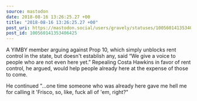```yaml
---
source: mastodon
date: 2018-08-16 13:26:25.27 +00
title: "2018-08-16 13:26:25.27 +00"
post_uri: https://mastodon.social/users/gravely/statuses/100560141353406425
post_id: 100560141353406425
---
```

A YIMBY member arguing against Prop 10, which simply unblocks rent control in the state, but doesn't establish any, said “We give a voice to people who are not even here yet.” Repealing Costa Hawkins in favor of rent control, he argued, would help people already here at the expense of those to come.

He continued "...one time someone who was already here gave me hell me for calling it 'Frisco, so, like, fuck all of 'em, right?"


